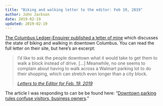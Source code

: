 ```yaml
---
title: "Biking and walking letter to the editor: Feb 19, 2019"
author: John Jackson
date: 2019-02-19
updated: 2019-02-19
---
```

[The Columbus Ledger-Enquirer published a letter of mine](https://www.ledger-enquirer.com/opinion/letters-to-the-editor/article226272120.html) which discusses the state of biking and walking in downtown Columbus. You can read the full letter on their site, but here’s an excerpt:

> I’d like to ask the people downtown what it would take to get them to walk a block instead of drive. […] Meanwhile, no one seems to complain about having to walk across a Walmart parking lot to do their shopping, which can stretch even longer than a city block.
> 
> <cite>[Letters to the Editor for Feb. 19, 2019](https://www.ledger-enquirer.com/opinion/letters-to-the-editor/article226272120.html)</cite>


The article I was responding to can be be found here: “[Downtown parking rules confuse visitors, business owners](https://www.ledger-enquirer.com/opinion/letters-to-the-editor/article226272120.html#storylink=cpy).”
